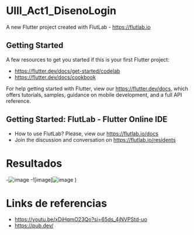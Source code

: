 # Ulll_Act1_DisenoLogin

A new Flutter project created with FlutLab - https://flutlab.io

## Getting Started

A few resources to get you started if this is your first Flutter project:

- https://flutter.dev/docs/get-started/codelab
- https://flutter.dev/docs/cookbook

For help getting started with Flutter, view our
https://flutter.dev/docs, which offers tutorials,
samples, guidance on mobile development, and a full API reference.

## Getting Started: FlutLab - Flutter Online IDE

- How to use FlutLab? Please, view our https://flutlab.io/docs
- Join the discussion and conversation on https://flutlab.io/residents
# Resultados
-![image](![image](https://github.com/jctorres10/ulll-act1/assets/143548160/887d2821-1e38-432b-b45c-fe9fa659376f)
)
-![image]![image](https://github.com/jctorres10/ulll-act1/assets/143548160/7272bed6-1668-4830-862c-2e92716f2f20)
)
 # Links de referencias
 - https://youtu.be/xDiHqmO23Qo?si=65ds_4jNVPStd-uo
 - https://pub.dev/

